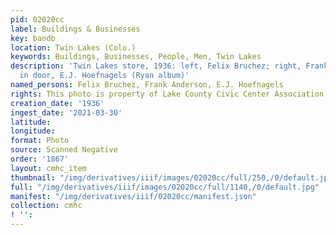 ```yaml
---
pid: 02020cc
label: Buildings & Businesses
key: bandb
location: Twin Lakes (Colo.)
keywords: Buildings, Businesses, People, Men, Twin Lakes
description: 'Twin Lakes store, 1936: left, Felix Bruchez; right, Frank Anderson;
  in door, E.J. Hoefnagels (Ryan album)'
named_persons: Felix Bruchez, Frank Anderson, E.J. Hoefnagels
rights: This photo is property of Lake County Civic Center Association.
creation_date: '1936'
ingest_date: '2021-03-30'
latitude: 
longitude: 
format: Photo
source: Scanned Negative
order: '1867'
layout: cmhc_item
thumbnail: "/img/derivatives/iiif/images/02020cc/full/250,/0/default.jpg"
full: "/img/derivatives/iiif/images/02020cc/full/1140,/0/default.jpg"
manifest: "/img/derivatives/iiif/02020cc/manifest.json"
collection: cmhc
! '': 
---
```

